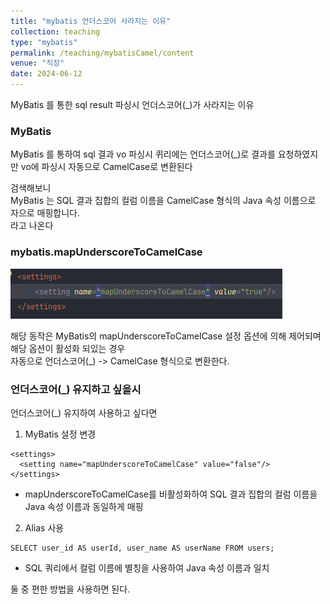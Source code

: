 ```yaml
---
title: "mybatis 언더스코어 사라지는 이유"
collection: teaching
type: "mybatis"
permalink: /teaching/mybatisCamel/content
venue: "직장"
date: 2024-06-12
---
```

MyBatis 를 통한 sql result 파싱시 언더스코어(_)가 사라지는 이유

### MyBatis 
MyBatis 를 통하여 sql 결과 vo 파싱시 퀴리에는 언더스코어(_)로 결과를 요청하였지만 vo에 파싱시 자동으로 CamelCase로 변환된다

검색해보니<br>
MyBatis 는 SQL 결과 집합의 컬럼 이름을 CamelCase 형식의 Java 속성 이름으로 자으로 매핑합니다.<br> 
라고 나온다

### mybatis.mapUnderscoreToCamelCase
![img.png](img.png)

해당 동작은 MyBatis의 mapUnderscoreToCamelCase 설정 옵션에 의해 제어되며 해당 옵션이 활성화 되있는 경우<br> 
자동으로 언더스코어(_) -> CamelCase 형식으로 변환한다.

### 언더스코어(_) 유지하고 싶을시
언더스코어(_) 유지하여 사용하고 싶다면
1. MyBatis 설정 변경

```text
<settings>
  <setting name="mapUnderscoreToCamelCase" value="false"/>
</settings>
```
- mapUnderscoreToCamelCase를 비활성화하여 SQL 결과 집합의 컬럼 이름을 Java 속성 이름과 동일하게 매핑

2. Alias 사용

```text
SELECT user_id AS userId, user_name AS userName FROM users;
```
- SQL 쿼리에서 컬럼 이름에 별칭을 사용하여 Java 속성 이름과 일치

둘 중 편한 방법을 사용하면 된다.